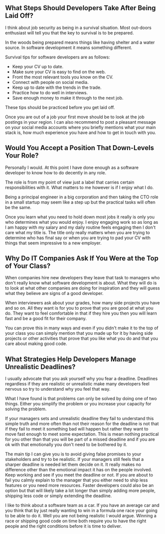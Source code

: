 ## What Steps Should Developers Take After Being Laid Off?

I think about job security as being in a survival situation.
Most out-doors enthusiast will tell you that the key to survival
is to be prepared.

In the woods being prepared means things like having shelter
and a water source. In software development it means something different.

Survival tips for software developers are as follows:

- Keep your CV up to date.
- Make sure your CV is easy to find on the web.
- Front the most relevant tools you know on the CV.
- Connect with people on social media.
- Keep up to date with the trends in the trade.
- Practice how to do well in interviews.
- Save enough money to make it through to the next job.

These tips should be practiced before you get laid off.

Once you are out of a job your first move should be to
look at the job postings in your region. I can also
recommend to post a pleasant message on your social
media accounts where you briefly mentions what your
main stack is, how much experience you have and
how to get in touch with you.

## Would You Accept a Position That Down-Levels Your Role?

Personally I would. At this point I have done enough as a software
developer to know how to do decently in any role.

The role is from my point of view just a label that carries
certain responsibilities with it. What matters to me however
is if I enjoy what I do.

Being a principal engineer in a big corporation and then
taking the CTO role in a small startup may seem like a
step up but the practical tasks will often be the same.

Once you learn what you need to hold down most jobs
it really is only you who determines what you would enjoy.
I enjoy engaging work so as long as I am happy with my salary
and my daily routine feels engaging then I don't care what
my title is. The title only really matters when you are trying
to determine who has final say or when you are trying to pad
your CV with things that seem impressive to a new employer.

## Why Do IT Companies Ask If You Were at the Top of Your Class?

When companies hire new developers they leave that task to managers
who don't really know what software development is about.
What they will do is to look at what other companies are doing
for inspiration and they will guess what they believe are signs
of a good developer.

When interviewers ask about your grades, how many side projects
you have and so on. All they want is for you to prove that you
are good at what you do. They want to feel comfortable in that
if they hire you then you will learn fast and be a good fit
for their company.

You can prove this in many ways and even if you didn't make it
to the top of your class you can simply mention that you
made up for it by having side projects or other activities
that prove that you like what you do and that you care about
making good code.

## What Strategies Help Developers Manage Unrealistic Deadlines?

I usually advocate that you ask yourself why you fear a deadline.
Deadlines regardless if they are realistic or unrealistic make
many developers feel nervous so try to understand why you feel
that way.

What I have found is that problems can only be solved by doing
one of two things. Either you simplify the problem or you increase
your capacity for solving the problem.

If your managers sets and unrealistic deadline they fail to understand
this simple truth and more often than not their reason for the
deadline is not that if they fail to meet it something bad will happen
but rather they want to move fast enough to meet some expectation.
This is mean nothing practical for you other than that you will be
part of a missed deadline and if you are ok with that emotionally
you don't need to be bothered by it.

The main tip I can give you is to avoid giving false promises
to your stakeholders and try to be realistic. If your managers
still feels that a sharper deadline is needed let them decide on
it. It really makes no difference other than the emotional impact
it has on the people involved. Keep working and see if you meet
the deadline or not. If you are about to fail you calmly explain
to the manager that you either need to ship less features or
you need more resources. Faster developers could also be an option
but that will likely take a lot longer than simply adding more
people, shipping less code or simply extending the deadline.

I like to think about a software team as a car. If you have
an average car and you think that by just really wanting to
win in a formula one race your going to be able to do it.
Well you are not being realistic I would argue. Winning a
race or shipping good code on time both require you to have
the right people and the right conditions before it is time
to deliver.
